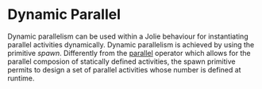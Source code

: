 # Dynamic Parallel
Dynamic parallelism can be used within a Jolie behaviour for instantiating parallel activities dynamically. Dynamic parallelism is achieved by using the primitive *spawn*. Differently from the [parallel](basics/composing_statements#parallel) operator
which allows for the parallel composion of statically defined activities, the spawn primitive permits to design a set of parallel activities whose number
is defined at runtime.
